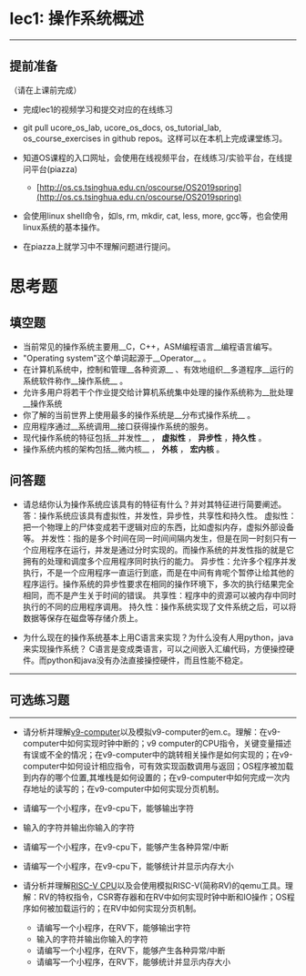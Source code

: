 # lec1: 操作系统概述

---

## **提前准备**

（请在上课前完成）

* 完成lec1的视频学习和提交对应的在线练习
* git pull ucore\_os\_lab, ucore\_os\_docs, os\_tutorial\_lab, os\_course\_exercises in github repos。这样可以在本机上完成课堂练习。
* 知道OS课程的入口网址，会使用在线视频平台，在线练习/实验平台，在线提问平台\(piazza\)
  * [http://os.cs.tsinghua.edu.cn/oscourse/OS2019spring](http://os.cs.tsinghua.edu.cn/oscourse/OS2019spring)


* 会使用linux shell命令，如ls, rm, mkdir, cat, less, more, gcc等，也会使用linux系统的基本操作。
* 在piazza上就学习中不理解问题进行提问。



# 思考题

## 填空题

* 当前常见的操作系统主要用__C，C++，ASM编程语言__编程语言编写。
* "Operating system"这个单词起源于__Operator__ 。
* 在计算机系统中，控制和管理__各种资源__ 、有效地组织__多道程序__运行的系统软件称作__操作系统__ 。
* 允许多用户将若干个作业提交给计算机系统集中处理的操作系统称为__批处理__操作系统
* 你了解的当前世界上使用最多的操作系统是__分布式操作系统__ 。
* 应用程序通过__系统调用__接口获得操作系统的服务。
* 现代操作系统的特征包括__并发性__ ， __虚拟性__ ， __异步性__ ，__持久性__ 。
* 操作系统内核的架构包括__微内核__ ， __外核__ ， __宏内核__ 。


## 问答题

- 请总结你认为操作系统应该具有的特征有什么？并对其特征进行简要阐述。
	答：操作系统应该具有虚拟性，并发性，异步性，共享性和持久性。
	虚拟性：把一个物理上的尸体变成若干逻辑对应的东西，比如虚拟内存，虚拟外部设备等。
	并发性：指的是多个时间在同一时间间隔内发生，但是在同一时刻只有一个应用程序在运行，并发是通过分时实现的。而操作系统的并发性指的就是它拥有的处理和调度多个应用程序同时执行的能力。
	异步性：允许多个程序并发执行，不是一个应用程序一直运行到底，而是在中间有肯呢个暂停让给其他的程序运行。操作系统的异步性要求在相同的操作环境下，多次的执行结果完全相同，而不是产生关于时间的错误。
	共享性：程序中的资源可以被内存中同时执行的不同的应用程序调用。
	持久性：操作系统实现了文件系统之后，可以将数据等保存在磁盘等存储介质上。

- 为什么现在的操作系统基本上用C语言来实现？为什么没有人用python，java来实现操作系统？
	C语言是变成类语言，可以之间嵌入汇编代码，方便操控硬件。而python和java没有办法直接操控硬件，而且性能不稳定。

---

## 可选练习题

---

- 请分析并理解[v9\-computer](https://github.com/chyyuu/os_tutorial_lab/blob/master/v9_computer/docs/v9_computer.md)以及模拟v9\-computer的em.c。理解：在v9\-computer中如何实现时钟中断的；v9 computer的CPU指令，关键变量描述有误或不全的情况；在v9\-computer中的跳转相关操作是如何实现的；在v9\-computer中如何设计相应指令，可有效实现函数调用与返回；OS程序被加载到内存的哪个位置,其堆栈是如何设置的；在v9\-computer中如何完成一次内存地址的读写的；在v9\-computer中如何实现分页机制。


- 请编写一个小程序，在v9-cpu下，能够输出字符


- 输入的字符并输出你输入的字符


- 请编写一个小程序，在v9-cpu下，能够产生各种异常/中断


- 请编写一个小程序，在v9-cpu下，能够统计并显示内存大小



- 请分析并理解[RISC-V CPU](http://www.riscvbook.com/chinese/)以及会使用模拟RISC\-V(简称RV)的qemu工具。理解：RV的特权指令，CSR寄存器和在RV中如何实现时钟中断和IO操作；OS程序如何被加载运行的；在RV中如何实现分页机制。
  - 请编写一个小程序，在RV下，能够输出字符
  - 输入的字符并输出你输入的字符
  - 请编写一个小程序，在RV下，能够产生各种异常/中断
  - 请编写一个小程序，在RV下，能够统计并显示内存大小
